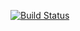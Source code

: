 [![Build Status](https://travis-ci.org/CodingInfinity/Benchmark-Web-Interface.svg?branch=develop)](https://travis-ci.org/CodingInfinity/Benchmark-Web-Interface)